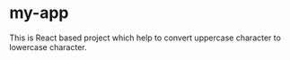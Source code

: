 # my-app
This is React based project which help to convert uppercase character to lowercase character.
